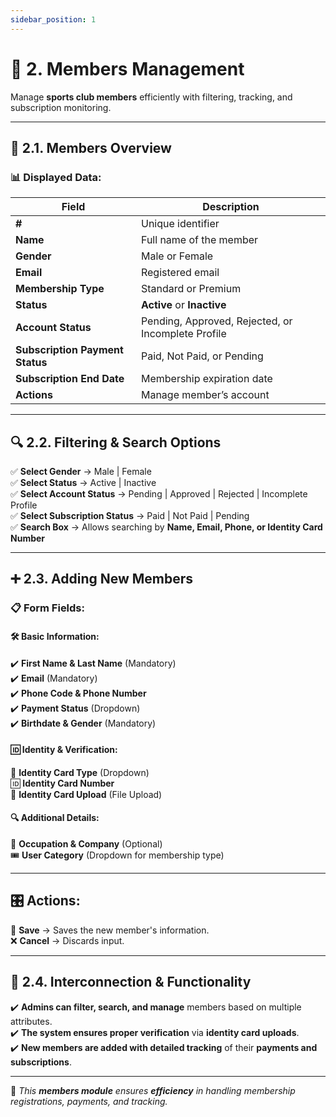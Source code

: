 ```yaml
---
sidebar_position: 1
---
```


# 🏅 2. Members Management

Manage **sports club members** efficiently with filtering, tracking, and subscription monitoring.

---

## 📌 2.1. Members Overview

### 📊 Displayed Data:

| Field                           | Description                                        |
| ------------------------------- | -------------------------------------------------- |
| **#**                           | Unique identifier                                  |
| **Name**                        | Full name of the member                            |
| **Gender**                      | Male or Female                                     |
| **Email**                       | Registered email                                   |
| **Membership Type**             | Standard or Premium                                |
| **Status**                      | **Active** or **Inactive**                         |
| **Account Status**              | Pending, Approved, Rejected, or Incomplete Profile |
| **Subscription Payment Status** | Paid, Not Paid, or Pending                         |
| **Subscription End Date**       | Membership expiration date                         |
| **Actions**                     | Manage member’s account                            |

---

## 🔍 2.2. Filtering & Search Options

✅ **Select Gender** → Male | Female  
✅ **Select Status** → Active | Inactive  
✅ **Select Account Status** → Pending | Approved | Rejected | Incomplete Profile  
✅ **Select Subscription Status** → Paid | Not Paid | Pending  
✅ **Search Box** → Allows searching by **Name, Email, Phone, or Identity Card Number**

---

## ➕ 2.3. Adding New Members

### 📋 **Form Fields:**

#### **🛠️ Basic Information:**

✔️ **First Name & Last Name** (Mandatory)  
✔️ **Email** (Mandatory)  
✔️ **Phone Code & Phone Number**  
✔️ **Payment Status** (Dropdown)  
✔️ **Birthdate & Gender** (Mandatory)

#### **🆔 Identity & Verification:**

📜 **Identity Card Type** (Dropdown)  
🆔 **Identity Card Number**  
📁 **Identity Card Upload** (File Upload)

#### **🔍 Additional Details:**

🏢 **Occupation & Company** (Optional)  
🎟️ **User Category** (Dropdown for membership type)

---

## 🎛️ **Actions:**

💾 **Save** → Saves the new member's information.  
❌ **Cancel** → Discards input.

---

## 🔗 2.4. Interconnection & Functionality

✔️ **Admins can filter, search, and manage** members based on multiple attributes.  
✔️ **The system ensures proper verification** via **identity card uploads**.  
✔️ **New members are added with detailed tracking** of their **payments and subscriptions**.

---

🚀 _This **members module** ensures **efficiency** in handling membership registrations, payments, and tracking._
